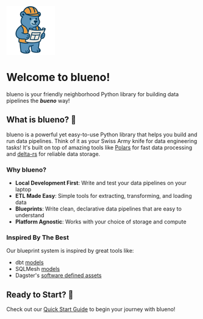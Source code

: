 ![blueno logo](./assets/images/blueno-128x128.png)
 
# Welcome to blueno!

blueno is your friendly neighborhood Python library for building data pipelines the ***bueno*** way! 

## What is blueno? 🤔

blueno is a powerful yet easy-to-use Python library that helps you build and run data pipelines. Think of it as your Swiss Army knife for data engineering tasks! It's built on top of amazing tools like [Polars](https://github.com/pola-rs/polars) for fast data processing and [delta-rs](https://github.com/delta-io/delta-rs) for reliable data storage.

### Why blueno?

- **Local Development First**: Write and test your data pipelines on your laptop
- **ETL Made Easy**: Simple tools for extracting, transforming, and loading data
- **Blueprints**: Write clean, declarative data pipelines that are easy to understand
- **Platform Agnostic**: Works with your choice of storage and compute

### Inspired By The Best

Our blueprint system is inspired by great tools like:

- dbt [models](https://docs.getdbt.com/docs/build/models)
- SQLMesh [models](https://sqlmesh.readthedocs.io/en/stable/concepts/models/sql_models/)
- Dagster's [software defined assets](https://dagster.io/glossary/software-defined-assets)

## Ready to Start? 🚀

Check out our [Quick Start Guide](learn/quick-start.md) to begin your journey with blueno!